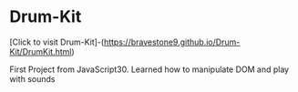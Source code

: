 # Drum-Kit

[Click to visit Drum-Kit]-(https://bravestone9.github.io/Drum-Kit/DrumKit.html)

First Project from JavaScript30.
Learned how to manipulate DOM and play with sounds
